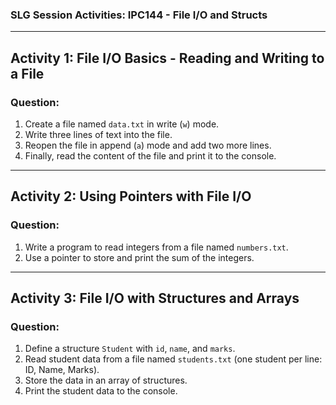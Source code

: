 ### SLG Session Activities: IPC144 - File I/O and Structs

---

## Activity 1: File I/O Basics - Reading and Writing to a File
### Question:
1. Create a file named `data.txt` in write (`w`) mode.
2. Write three lines of text into the file.
3. Reopen the file in append (`a`) mode and add two more lines.
4. Finally, read the content of the file and print it to the console.

---

## Activity 2: Using Pointers with File I/O
### Question:
1. Write a program to read integers from a file named `numbers.txt`.
2. Use a pointer to store and print the sum of the integers.

---

## Activity 3: File I/O with Structures and Arrays
### Question:
1. Define a structure `Student` with `id`, `name`, and `marks`.
2. Read student data from a file named `students.txt` (one student per line: ID, Name, Marks).
3. Store the data in an array of structures.
4. Print the student data to the console.
